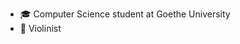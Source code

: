 - 🎓 Computer Science student at Goethe University
- 🎻 Violinist 

<!---
tom-mai-wichtig/tom-mai-wichtig is a ✨ special ✨ repository because its `README.md` (this file) appears on your GitHub profile.
You can click the Preview link to take a look at your changes.
--->
